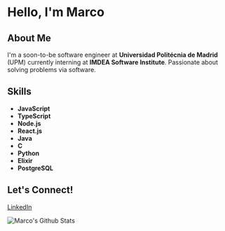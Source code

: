 # Hello, I'm Marco

## About Me

I'm a soon-to-be software engineer at **Universidad Politécnia de Madrid** (UPM) currently interning at **IMDEA Software Institute**. Passionate about solving problems via software.

## Skills

- **JavaScript**
- **TypeScript**
- **Node.js**
- **React.js**
- **Java**
- **C**
- **Python**
- **Elixir**
- **PostgreSQL**

## Let's Connect!

[LinkedIn](https://www.linkedin.com/in/marco-ciccalè-baztán-4b098b25b/)

![Marco's Github Stats](https://github-readme-stats.vercel.app/api?username=mciccale&bg_color=30,0ff1ce,904e95&title_color=fff&text_color=fff)
